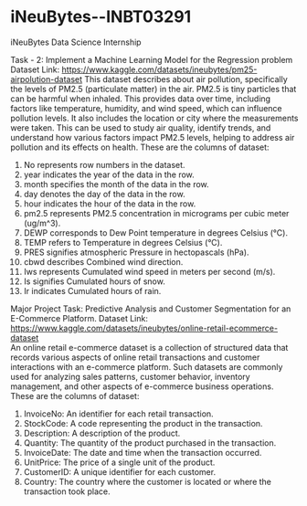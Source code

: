# iNeuBytes--INBT03291
iNeuBytes Data Science Internship

Task - 2: Implement a Machine Learning Model for the Regression problem
Dataset Link: https://www.kaggle.com/datasets/ineubytes/pm25-airpolution-dataset
This dataset describes about air pollution, specifically the levels of PM2.5 (particulate matter) in the air. PM2.5 is tiny particles that can be harmful when inhaled. This provides data over time, including factors like temperature, humidity, and wind speed, which can influence pollution levels. It also includes the location or city where the measurements were taken. This can be used to study air quality, identify trends, and understand how various factors impact PM2.5 levels, helping to address air pollution and its effects on health.
These are the columns of dataset:
1.	No represents row numbers in the dataset.
2.	year indicates the year of the data in the row.
3.	month specifies the month of the data in the row.
4.	day denotes the day of the data in the row.
5.	hour indicates the hour of the data in the row.
6.	pm2.5 represents PM2.5 concentration in micrograms per cubic meter (ug/m^3).
7.	DEWP corresponds to Dew Point temperature in degrees Celsius (°C).
8.	TEMP refers to Temperature in degrees Celsius (°C).
9.	PRES signifies atmospheric Pressure in hectopascals (hPa).
10.	cbwd describes Combined wind direction.
11.	Iws represents Cumulated wind speed in meters per second (m/s).
12.	Is signifies Cumulated hours of snow.
13.	Ir indicates Cumulated hours of rain.

Major Project Task: Predictive Analysis and Customer Segmentation for an E-Commerce Platform.
Dataset Link: https://www.kaggle.com/datasets/ineubytes/online-retail-ecommerce-dataset   
An online retail e-commerce dataset is a collection of structured data that records various aspects of online retail transactions and customer interactions with an e-commerce platform. Such datasets are commonly used for analyzing sales patterns, customer behavior, inventory management, and other aspects of e-commerce business operations.
These are the columns of dataset:
1.	InvoiceNo: An identifier for each retail transaction.
2.	StockCode: A code representing the product in the transaction.
3.	Description: A description of the product.
4.	Quantity: The quantity of the product purchased in the transaction.
5.	InvoiceDate: The date and time when the transaction occurred.
6.	UnitPrice: The price of a single unit of the product.
7.	CustomerID: A unique identifier for each customer.
8.	Country: The country where the customer is located or where the transaction took place.
